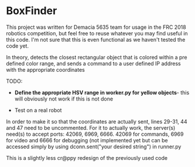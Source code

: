 # BoxFinder

This project was written for Demacia 5635 team for usage in the FRC 2018 robotics competition, but feel free to reuse whatever you may find useful in this code. I'm not sure that this is even functional as we haven't tested the code yet.

In theory, detects the closest rectangular object that is colored within a pre defined color range, and sends a command to a user defined IP address with the appropriate coordinates


TODO:

- **Define the appropriate HSV range in worker.py for yellow objects**- this will obviously not work if this is not done

- Test on a real robot


In order to make it so that the coordinates are actually sent, lines 29-31, 44 and 47 need to be uncommented. For it to actually work, the server(s) need(s) to accept ports: 42069, 6969, 6666. 42069 for commands, 6969 for video and 6666 for debugging (not implemented yet but can be accessed simply by using dconn.sent("your desired string") in runner.py


This is a slightly less cr@ppy redesign of the previously used code

